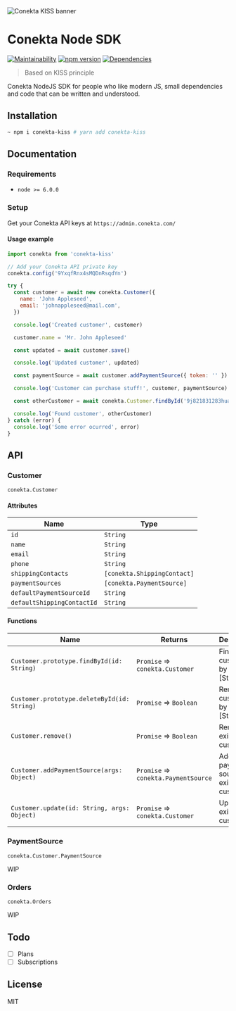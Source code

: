 <img src="https://raw.githubusercontent.com/nuremx/conekta-kiss/master/.github/banner.png" align="center" alt="Conekta KISS banner" />

# Conekta Node SDK

[![Maintainability](https://api.codeclimate.com/v1/badges/57cbb329b5b079b8b249/maintainability)](https://codeclimate.com/repos/5c4cbff6d595ed02d0001a88/maintainability)
[![npm version](https://badge.fury.io/js/conekta-kiss.svg)](https://badge.fury.io/js/conekta-kiss)
[![Dependencies](https://david-dm.org/nuremx/conekta-kiss.svg)](https://david-dm.org/nuremx/conekta-kiss)

> Based on KISS principle

Conekta NodeJS SDK for people who like modern JS, small dependencies and code that can be written and understood.

## Installation

```bash
~ npm i conekta-kiss # yarn add conekta-kiss
```

## Documentation

### Requirements

- `node >= 6.0.0`

### Setup

Get your Conekta API keys at `https://admin.conekta.com/`

#### Usage example

```javascript
import conekta from 'conekta-kiss'

// Add your Conekta API private key
conekta.config('9YxqfRnx4sMQDnRsqdYn')

try {
  const customer = await new conekta.Customer({
    name: 'John Appleseed',
    email: 'johnappleseed@mail.com',
  })

  console.log('Created customer', customer)

  customer.name = 'Mr. John Appleseed'

  const updated = await customer.save()

  console.log('Updated customer', updated)

  const paymentSource = await customer.addPaymentSource({ token: '' })

  console.log('Customer can purchase stuff!', customer, paymentSource)

  const otherCustomer = await conekta.Customer.findById('9j821831283huas')

  console.log('Found customer', otherCustomer)
} catch (error) {
  console.log('Some error ocurred', error)
}
```

## API

### Customer

`conekta.Customer`

#### Attributes

| Name                       | Type                        |
| -------------------------- | --------------------------- |
| `id`                       | `String`                    |
| `name`                     | `String`                    |
| `email`                    | `String`                    |
| `phone`                    | `String`                    |
| `shippingContacts`         | `[conekta.ShippingContact]` |
| `paymentSources`           | `[conekta.PaymentSource]`   |
| `defaultPaymentSourceId`   | `String`                    |
| `defaultShippingContactId` | `String`                    |

#### Functions

| Name                                        | Returns                              | Description                              |
| ------------------------------------------- | ------------------------------------ | ---------------------------------------- |
| `Customer.prototype.findById(id: String)`   | `Promise` => `conekta.Customer`      | Finds customer by given id [Static]      |
| `Customer.prototype.deleteById(id: String)` | `Promise` => `Boolean`               | Removes customer by given id [Static]    |
| `Customer.remove()`                         | `Promise` => `Boolean`               | Removes existing customer                |
| `Customer.addPaymentSource(args: Object)`   | `Promise` => `conekta.PaymentSource` | Adds payment source to existing customer |
| `Customer.update(id: String, args: Object)` | `Promise` => `conekta.Customer`      | Updates existing customer                |

### PaymentSource

`conekta.Customer.PaymentSource`

WIP

### Orders

`conekta.Orders`

WIP

## Todo

- [ ] Plans
- [ ] Subscriptions

## License

MIT
